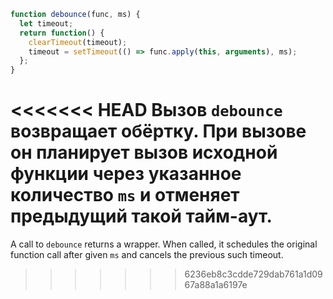 ```js demo
function debounce(func, ms) {
  let timeout;
  return function() {
    clearTimeout(timeout);
    timeout = setTimeout(() => func.apply(this, arguments), ms);
  };
}

```

<<<<<<< HEAD
Вызов `debounce` возвращает обёртку. При вызове он планирует вызов исходной функции через указанное количество `ms` и отменяет предыдущий такой тайм-аут.
=======
A call to `debounce` returns a wrapper. When called, it schedules the original function call after given `ms` and cancels the previous such timeout.

>>>>>>> 6236eb8c3cdde729dab761a1d0967a88a1a6197e
